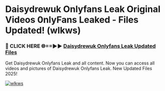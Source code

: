 # Daisydrewuk Onlyfans Leak Original Videos 0nlyFans Leaked - Files Updated! (wlkws)

<h3>🔴 CLICK HERE 🌐==►► <a href="https://tinyurl.com/3hn5wdd3" rel="nofollow">Daisydrewuk Onlyfans Leak Updated Files</a></h3>

Get Daisydrewuk Onlyfans Leak and all content. Now you can access all videos and pictures of Daisydrewuk Onlyfans Leak. New Updated Files 2025!

[![wlkws](https://i.imgur.com/4HnBqBT.gif)](https://tinyurl.com/3hn5wdd3)
